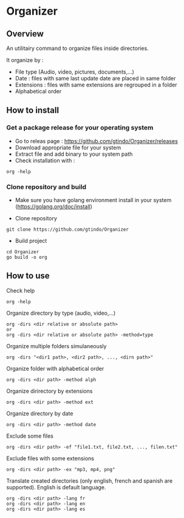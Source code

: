 # Organizer

## Overview
An utilitairy command to organize files inside directories.

It organize by :
* File type (Audio, video, pictures, documents,...)
* Date : files with same last update date are placed in same folder
* Extensions : files with same extensions are regrouped in a folder
* Alphabetical order

## How to install

### Get a package release for your operating system

* Go to releas page : https://github.com/gtindo/Organizer/releases
* Download appropriate file for your system
* Extract file and add binary to your system path
* Check installation  with  :
```shell
org -help
```

### Clone repository and build

* Make sure you have golang environment install in your system (https://golang.org/doc/install)

* Clone repository
````shell
git clone https://github.com/gtindo/Organizer
````

* Build project
````
cd Organizer
go build -o org
````

## How to use

Check help
````shell
org -help
````

Organize directory by type (audio, video,...) 
````shell
org -dirs <dir relative or absolute path> 
or
org -dirs <dir relative or absolute path> -method=type
````

Organize multiple folders simulaneously
````
org -dirs "<dir1 path>, <dir2 path>, ..., <dirn path>"
````

Organize folder with alphabetical order
````shell
org -dirs <dir path> -method alph
````

Organize dirirectory by extensions
````shell
org -dirs <dir path> -method ext
````

Organize directory by date
````shell
org -dirs <dir path> -method date
````

Exclude some files
````shell
org -dirs <dir path> -ef "file1.txt, file2.txt, ..., filen.txt"
````

Exclude files with some extensions
````shell
org -dirs <dir path> -ex "mp3, mp4, png"
````

Translate created directories (only english, french and spanish are supported). English is default language.
````shell
org -dirs <dir path> -lang fr
org -dirs <dir path> -lang en
org -dirs <dir path> -lang es
````